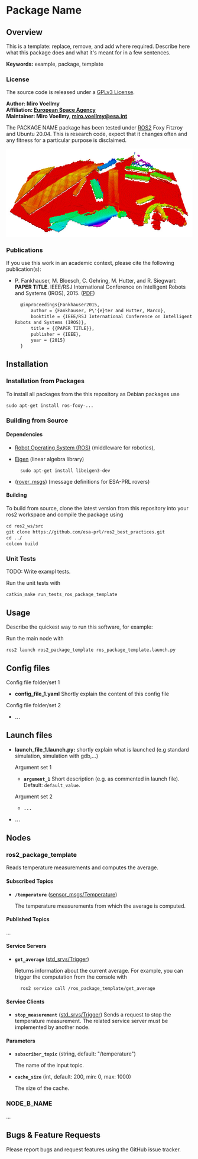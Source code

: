 # Package Name

## Overview

This is a template: replace, remove, and add where required. Describe here what this package does and what it's meant for in a few sentences.

**Keywords:** example, package, template

### License

The source code is released under a [GPLv3 License](https://www.gnu.org/licenses/gpl-3.0.en.html).

**Author: Miro Voellmy<br />
Affiliation: [European Space Agency](https://www.esa.int/)<br />
Maintainer: Miro Voellmy, miro.voellmy@esa.int**

The PACKAGE NAME package has been tested under [ROS2] Foxy Fitzroy and Ubuntu 20.04. This is research code, expect that it changes often and any fitness for a particular purpose is disclaimed.


![Example image](doc/example.jpg)


### Publications

If you use this work in an academic context, please cite the following publication(s):

* P. Fankhauser, M. Bloesch, C. Gehring, M. Hutter, and R. Siegwart: **PAPER TITLE**. IEEE/RSJ International Conference on Intelligent Robots and Systems (IROS), 2015. ([PDF](http://dx.doi.org/10.3929/ethz-a-010173654))

        @inproceedings{Fankhauser2015,
            author = {Fankhauser, P\'{e}ter and Hutter, Marco},
            booktitle = {IEEE/RSJ International Conference on Intelligent Robots and Systems (IROS)},
            title = {{PAPER TITLE}},
            publisher = {IEEE},
            year = {2015}
        }


## Installation

### Installation from Packages

To install all packages from the this repository as Debian packages use

    sudo apt-get install ros-foxy-...

### Building from Source

#### Dependencies

- [Robot Operating System (ROS)](http://wiki.ros.org) (middleware for robotics),
- [Eigen] (linear algebra library)

		sudo apt-get install libeigen3-dev
- ([rover_msgs]) (message definitions for ESA-PRL rovers)


#### Building

To build from source, clone the latest version from this repository into your ros2 workspace and compile the package using

	cd ros2_ws/src
	git clone https://github.com/esa-prl/ros2_best_practices.git
	cd ../
	colcon build


### Unit Tests
TODO: Write exampl tests.

Run the unit tests with

	catkin_make run_tests_ros_package_template


## Usage

Describe the quickest way to run this software, for example:

Run the main node with

	ros2 launch ros2_package_template ros_package_template.launch.py

## Config files

Config file folder/set 1

* **config_file_1.yaml** Shortly explain the content of this config file

Config file folder/set 2

* **...**

## Launch files

* **launch_file_1.launch.py:** shortly explain what is launched (e.g standard simulation, simulation with gdb,...)

    Argument set 1

    - **`argument_1`** Short description (e.g. as commented in launch file). Default: `default_value`.

    Argument set 2

    - **`...`**

* **...**

## Nodes

### ros2_package_template

Reads temperature measurements and computes the average.


#### Subscribed Topics

* **`/temperature`** ([sensor_msgs/Temperature])

	The temperature measurements from which the average is computed.


#### Published Topics

...


#### Service Servers

* **`get_average`** ([std_srvs/Trigger])

	Returns information about the current average. For example, you can trigger the computation from the console with

		ros2 service call /ros_package_template/get_average

#### Service Clients

* **`stop_measurement`** ([std_srvs/Trigger])
    Sends a request to stop the temperature measurement. The related service server must be implemented by another node.

#### Parameters

* **`subscriber_topic`** (string, default: "/temperature")

	The name of the input topic.

* **`cache_size`** (int, default: 200, min: 0, max: 1000)

	The size of the cache.


### NODE_B_NAME

...


## Bugs & Feature Requests

Please report bugs and request features using the GitHub issue tracker.


[ROS2]: http://www.ros.org
[rover_msgs]: https://github.com/esa-prl/rover_msgs
[rviz]: http://wiki.ros.org/rviz
[Eigen]: http://eigen.tuxfamily.org
[std_srvs/Trigger]: http://docs.ros.org/api/std_srvs/html/srv/Trigger.html
[sensor_msgs/Temperature]: http://docs.ros.org/api/sensor_msgs/html/msg/Temperature.html
